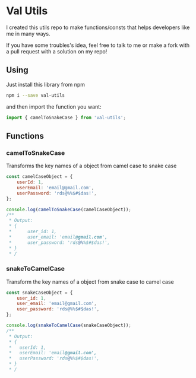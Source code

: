 # Val Utils

I created this utils repo to make functions/consts that helps developers like me in many ways.

If you have some troubles's idea, feel free to talk to me or make a fork with a pull request with a solution on my repo!

## Using

Just install this library from npm

```bash
npm i --save val-utils
```

and then import the function you want:

```javascript
import { camelToSnakeCase } from 'val-utils';
```

## Functions

### camelToSnakeCase

Transforms the key names of a object from camel case to snake case

```javascript
const camelCaseObject = {
    userId: 1,
    userEmail: 'email@gmail.com',
    userPassword: 'rds@%%$#$das!',
};

console.log(camelToSnakeCase(camelCaseObject));
/**
 * Output:
 * {
 *      user_id: 1,
 *      user_email: 'email@gmail.com',
 *      user_password: 'rds@%%$#$das!',
 * }
 * /
```

### snakeToCamelCase

Transform the key names of a object from snake case to camel case

```javascript
const snakeCaseObject = {
    user_id: 1,
    user_email: 'email@gmail.com',
    user_password: 'rds@%%$#$das!',
};

console.log(snakeToCamelCase(snakeCaseObject));
/**
 * Output:
 * {
 *   userId: 1,
 *   userEmail: 'email@gmail.com',
 *   userPassword: 'rds@%%$#$das!',
 * }
 * /
```
